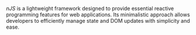 *nJS* is a lightweight framework designed to provide essential reactive programming features for web applications. Its minimalistic approach allows developers to efficiently manage state and DOM updates with simplicity and ease.